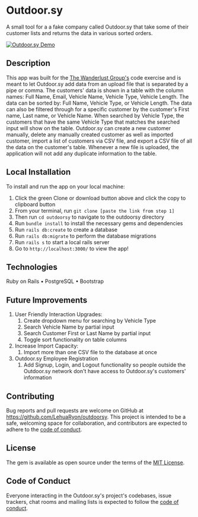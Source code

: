 # Outdoor.sy
A small tool for a a fake company called Outdoor.sy that take some of their customer lists and returns the data in various sorted orders.

[![Outdoor.sy Demo](https://cdn.loom.com/sessions/thumbnails/94be3b26333e45dd970e40a7dd611a89-with-play.gif)](https://www.loom.com/share/94be3b26333e45dd970e40a7dd611a89 "Outdoor.sy Demo")

## Description
This app was built for the [The Wanderlust Group's](https://thewanderlustgroup.com/) code exercise and is meant to let Outdoor.sy add data from an upload file that is separated by a pipe or comma.  The customers' data is shown in a table with the column names: Full Name, Email, Vehicle Name, Vehicle Type, Vehicle Length.  The data can be sorted by: Full Name, Vehicle Type, or Vehicle Length.  The data can also be filtered through for a specific customer by the customer's First name, Last name, or Vehicle Name.  When searched by Vehicle Type, the customers that have the same Vehicle Type that matches the searched input will show on the table.  Outdoor.sy can create a new customer manually, delete any manually created customer as well as imported customer, import a list of customers via CSV file, and export a CSV file of all the data on the customer's table.  Whenever a new file is uploaded, the application will not add any duplicate information to the table.

## Local Installation
To install and run the app on your local machine:
1. Click the green Clone or download button above and click the copy to clipboard button
2. From your terminal, run `git clone [paste the link from step 1]`
3. Then run `cd outdoorsy` to navigate to the outdoorsy directory
4. Run `bundle install` to install the necessary gems and dependencies
5. Run `rails db:create` to create a database
5. Run `rails db:migrate` to perform the database migrations
7. Run `rails s` to start a local rails server
8. Go to `http://localhost:3000/` to view the app!

## Technologies
Ruby on Rails
• PostgreSQL
• Bootstrap

## Future Improvements
1. User Friendly Interaction Upgrades:
    1. Create dropdown menu for searching by Vehicle Type
    2. Search Vehicle Name by partial input
    3. Search Customer First or Last Name by partial input
    4. Toggle sort functionality on table columns
2. Increase Import Capacity:
    1. Import more than one CSV file to the database at once
3. Outdoor.sy Employee Registration
    1. Add Signup, Login, and Logout functionality so people outside the Outdoor.sy network don't have access to Outdoor.sy's customers' information

## Contributing

Bug reports and pull requests are welcome on GitHub at https://github.com/LehuaRyon/outdoorsy. This project is intended to be a safe, welcoming space for collaboration, and contributors are expected to adhere to the [code of conduct](https://github.com/LehuaRyon/outdoorsy/blob/main/CODE_OF_CONDUCT.md).

## License

The gem is available as open source under the terms of the [MIT License](https://github.com/LehuaRyon/outdoorsy/blob/main/LICENSE).

## Code of Conduct

Everyone interacting in the Outdoor.sy's project's codebases, issue trackers, chat rooms and mailing lists is expected to follow the [code of conduct](https://github.com/LehuaRyon/outdoorsy/blob/main/CODE_OF_CONDUCT.md).
## 

